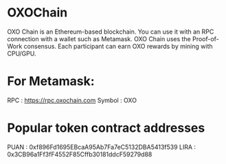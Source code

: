 # OXOChain

OXO Chain is an Ethereum-based blockchain. 
You can use it with an RPC connection with a wallet such as Metamask. 
OXO Chain uses the Proof-of-Work consensus. Each participant can earn OXO rewards by mining with CPU/GPU.


# For Metamask:

RPC    : https://rpc.oxochain.com
Symbol : OXO

# Popular token contract addresses

PUAN : 0xf896Fd1695EBcaA95Ab7Fa7eC5132DBA5413f539
LIRA : 0x3CB96a1Ff3fF4552F85Cffb30181ddcF59279d88

